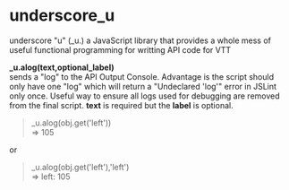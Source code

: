 # underscore_u
underscore "u" (_u.) a JavaScript library that provides a whole mess of useful functional programming for writting API code for VTT

**_u.alog(text,optional_label)**<br>
sends a "log" to the API Output Console. Advantage is the script should only have one "log" which will return a "Undeclared 'log'" error in JSLint only once. Useful way to ensure all logs used for debugging are removed from the final script. **text** is required but the **label** is optional.
> _u.alog(obj.get('left'))<br>=> 105

or

> _u.alog(obj.get('left'),'left')<br>=> left: 105
